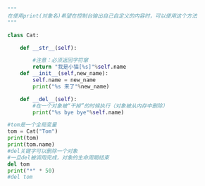 
<BlogInfo id="939" title="9.str方法" author="白日梦想猿" pv=0 read_times=0 pre_cost_time="0分23秒" category="面向对象" tag_list="['面向对象']" create_time="2020.02.21 15:40:12" update_time="2020.02.21 15:44:57" />

```python
"""
在使用print(对象名)希望在控制台输出自己自定义的内容时，可以使用这个方法
"""

class Cat:

    def __str__(self):

        #注意：必须返回字符窜
        return "我是小猫[%s]"%self.name
    def __init__(self,new_name):
        self.name = new_name
        print("%s 来了"%new_name)

    def __del__(self):
        #在一个对象被“干掉”的时候执行（对象被从内存中删除）
        print("%s bye bye"%self.name)

#tom是一个全局变量
tom = Cat("Tom")
print(tom)
print(tom.name)
#del关键字可以删除一个对象
#一旦del被调用完成，对象的生命周期结束
del tom
print("*" * 50)
#del tom
```
